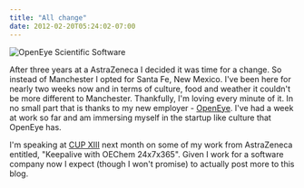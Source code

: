 ```yaml
---
title: "All change"
date: 2012-02-20T05:24:02-07:00
---
```


![OpenEye Scientific Software](/img/oelogo.png)

After three years at a AstraZeneca I decided it was time for a change.
So instead of Manchester I opted for Santa Fe, New Mexico. I've been
here for nearly two weeks now and in terms of culture, food and weather
it couldn't be more different to Manchester. Thankfully, I'm loving
every minute of it. In no small part that is thanks to my new employer -
[OpenEye](https://www.eyesopen.com/). I've had a week at work so far and
am immersing myself in the startup like culture that OpenEye has.  
  
I'm speaking at [CUP XIII](https://www.eyesopen.com/events/2012/03/cup-13) next
month on some of my work from AstraZeneca entitled, "Keepalive with
OEChem 24x7x365". Given I work for a software company now I expect
(though I won't promise) to actually post more to this blog.